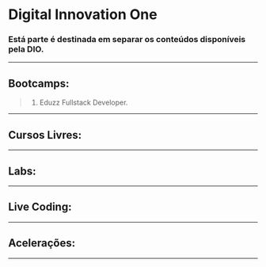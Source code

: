 # Digital Innovation One

### Está parte é destinada em separar os conteúdos disponíveis pela DIO.

--------------------------------------------------------------
## Bootcamps:


> 1) Eduzz Fullstack Developer.

--------------------------------------------------------------
## Cursos Livres:


--------------------------------------------------------------
## Labs:


--------------------------------------------------------------
## Live Coding:


--------------------------------------------------------------
## Acelerações:


--------------------------------------------------------------
